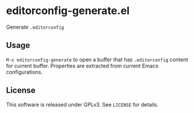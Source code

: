 editorconfig-generate.el
========================

Generate `.editorconfig`


Usage
-----

`M-x editorconfig-generate` to open a buffer that has `.editorconfig` content
for current buffer.  Properties are extracted from current Emacs configurations.



License
-------

This software is released under GPLv3. See `LICENSE` for details.

